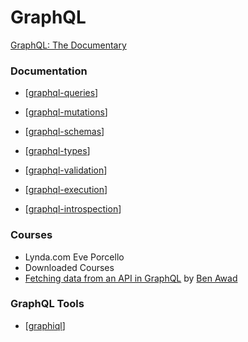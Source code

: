 # GraphQL

[GraphQL: The Documentary](youtube.com/watch?v=783ccP__No8)

### Documentation

- [[graphql-queries]]

- [[graphql-mutations]]

- [[graphql-schemas]]

- [[graphql-types]]

- [[graphql-validation]]

- [[graphql-execution]]

- [[graphql-introspection]]

### Courses

- Lynda.com Eve Porcello
- Downloaded Courses
- [Fetching data from an API in GraphQL](https://www.youtube.com/watch?v=RDQyAcvmbpM) by [Ben Awad](https://www.youtube.com/channel/UC-8QAzbLcRglXeN_MY9blyw)

### GraphQL Tools

- [[graphiql]]

[//begin]: # "Autogenerated link references for markdown compatibility"
[graphql-queries]: queries/graphql-queries "Queries"
[graphql-mutations]: mutations/graphql-mutations "Mutations"
[graphql-schemas]: schemas/graphql-schemas "Schemas"
[graphql-types]: types/graphql-types "Types"
[graphql-validation]: validation/graphql-validation "Validation"
[graphql-execution]: execution/graphql-execution "Execution"
[graphql-introspection]: introspection/graphql-introspection "Introspection"
[graphiql]: ../graphiql "GraphiQL"
[//end]: # "Autogenerated link references"
